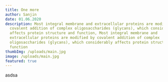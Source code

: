 ```yaml
---
title: One more
author: Sanjin
date: 01.06.2020
description: Most integral membrane and extracellular proteins are modified by
  covalent addition of complex oligosaccharides (glycans), which considerably
  affects protein structure and function, Most integral membrane and
  extracellular proteins are modified by covalent addition of complex
  oligosaccharides (glycans), which considerably affects protein structure and
  function
thumbImg: /uploads/main.jpg
image: /uploads/main.jpg
featured: true
---
```

asdsa
